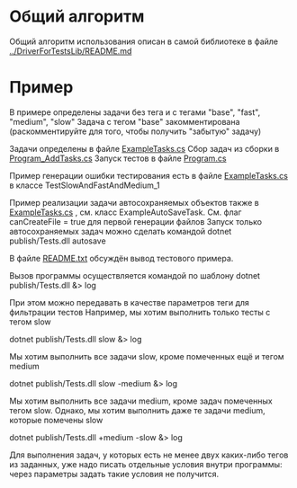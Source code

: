 # Общий алгоритм
Общий алгоритм использования описан в самой библиотеке в файле [../DriverForTestsLib/README.md](../DriverForTestsLib/README.md)


# Пример
В примере определены задачи без тега и с тегами "base", "fast", "medium", "slow"
Задача с тегом "base" закомментирована (раскомментируйте для того, чтобы получить "забытую" задачу)

Задачи определены в файле [ExampleTasks.cs](ExampleTasks.cs)
Сбор задач из сборки в [Program_AddTasks.cs](Program_AddTasks.cs)
Запуск тестов в файле [Program.cs](Program.cs)

Пример генерации ошибки тестирования есть в файле [ExampleTasks.cs](ExampleTasks.cs) в классе TestSlowAndFastAndMedium_1

Пример реализации задачи автосохраняемых объектов также в [ExampleTasks.cs](ExampleTasks.cs) , см. класс ExampleAutoSaveTask. См. флаг canCreateFile = true для первой генерации файлов
Запуск только автосохраняемых задач можно сделать командой
dotnet publish/Tests.dll autosave


В файле [README.txt](README.txt) обсуждён вывод тестового примера.

Вызов программы осуществляется командой по шаблону
dotnet publish/Tests.dll &> log

При этом можно передавать в качестве параметров теги для фильтрации тестов
Например, мы хотим выполнить только тесты с тегом slow

dotnet publish/Tests.dll slow &> log


Мы хотим выполнить все задачи slow, кроме помеченных ещё и тегом medium

dotnet publish/Tests.dll slow -medium &> log


Мы хотим выполнить все задачи medium, кроме задач помеченных тегом slow. Однако, мы хотим выполнить даже те задачи medium, которые помечены slow

dotnet publish/Tests.dll +medium -slow &> log


Для выполнения задач, у которых есть не менее двух каких-либо тегов из заданных, уже надо писать отдельные условия внутри программы: через параметры задать такие условия не получится.
